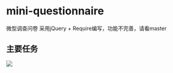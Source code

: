 # mini-questionnaire
微型调查问卷
采用jQuery + Require编写，功能不完善，请看master

## 主要任务
![](http://7xrp04.com1.z0.glb.clouddn.com/task_4_50_1.png)